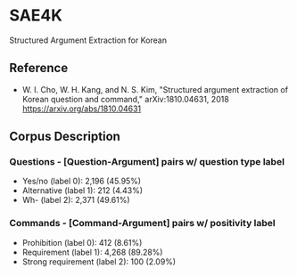 # SAE4K
Structured Argument Extraction for Korean

## Reference
- W. I. Cho, W. H. Kang, and N. S. Kim, "Structured argument extraction of Korean question and command," arXiv:1810.04631, 2018 https://arxiv.org/abs/1810.04631

## Corpus Description
### Questions - [Question-Argument] pairs w/ question type label
- Yes/no (label 0): 2,196 (45.95%)
- Alternative (label 1): 212 (4.43%)
- Wh- (label 2): 2,371 (49.61%)
### Commands - [Command-Argument] pairs w/ positivity label
- Prohibition (label 0): 412 (8.61%)
- Requirement (label 1): 4,268 (89.28%)
- Strong requirement (label 2): 100 (2.09%)
